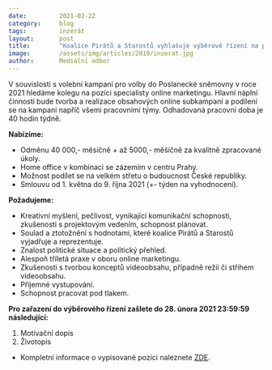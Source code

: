 ```yaml
---
date:         2021-02-22
category:     blog
tags:         inzerát
layout:       post
title:        "Koalice Pirátů a Starostů vyhlašuje výběrové řízení na pozici specialista online marketingu"
image:        /assets/img/articles/2019/inzerat.jpg 
author:       Mediální odbor
---
```


V souvislosti s volební kampaní pro volby do Poslanecké sněmovny v roce 2021 hledáme kolegu na pozici specialisty online marketingu. Hlavní náplní činnosti bude tvorba a realizace obsahových online subkampaní a podílení se na kampani napříč všemi pracovními týmy. Odhadovaná pracovní doba je 40 hodin týdně.

**Nabízíme:**
* Odměnu 40 000,- měsíčně + až 5000,- měšíčně za kvalitně zpracované úkoly.
* Home office v kombinaci se zázemím v centru Prahy.
* Možnost podílet se na velkém střetu o budoucnost České republiky.
* Smlouvu od 1. května do 9. října 2021 (+- týden na vyhodnocení).

**Požadujeme:**
* Kreativní myšlení, pečlivost, vynikající komunikační schopnosti, zkušenosti s projektovým vedením, schopnost plánovat.
* Soulad a ztotožnění s hodnotami, které koalice Pirátů a Starostů vyjadřuje a reprezentuje.
* Znalost politické situace a politický přehled.
* Alespoň tříletá praxe v oboru online marketingu.
* Zkušenosti s tvorbou konceptů videoobsahu, případně režií či střihem videoobsahu.
* Příjemné vystupování.
* Schopnost pracovat pod tlakem.

**Pro zařazení do výběrového řízení zašlete do 28. února 2021 23:59:59 následující:**

1. Motivační dopis
2. Životopis

* Kompletní informace o vypisované pozici naleznete [ZDE](https://forum.pirati.cz/viewtopic.php?f=572&t=56290).
